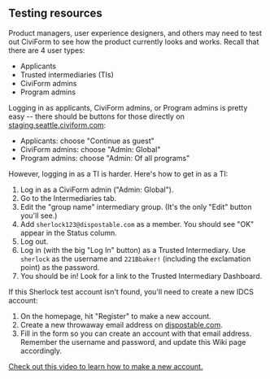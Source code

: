 ## Testing resources

Product managers, user experience designers, and others may need to test out CiviForm to see how the product currently looks and works. Recall that there are 4 user types:

* Applicants
* Trusted intermediaries (TIs)
* CiviForm admins
* Program admins

Logging in as applicants, CiviForm admins, or Program admins is pretty easy -- there should be buttons for those directly on [staging.seattle.civiform.com](https://staging.seattle.civiform.com):

* Applicants: choose "Continue as guest"
* CiviForm admins: choose "Admin: Global"
* Program admins: choose "Admin: Of all programs"

However, logging in as a TI is harder. Here's how to get in as a TI:

1. Log in as a CiviForm admin ("Admin: Global").
1. Go to the Intermediaries tab.
1. Edit the "group name" intermediary group. (It's the only "Edit" button you'll see.)
1. Add `sherlock123@dispostable.com` as a member. You should see "OK" appear in the Status column.
1. Log out.
1. Log in (with the big "Log In" button) as a Trusted Intermediary. Use `sherlock` as the username and `221Bbaker!` (including the exclamation point) as the password.
1. You should be in! Look for a link to the Trusted Intermediary Dashboard.

If this Sherlock test account isn't found, you'll need to create a new IDCS account:

1. On the homepage, hit "Register" to make a new account.
1. Create a new throwaway email address on [dispostable.com](https://dispostable.com). 
1. Fill in the form so you can create an account with that email address. Remember the username and password, and update this Wiki page accordingly.

[Check out this video to learn how to make a new account.](https://drive.google.com/file/d/1gb03zhlX7i6pBKdK3rVkwzWjGTraKGfT/view)